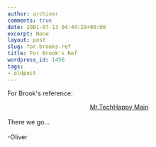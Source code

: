 ```yaml
---
author: archiver
comments: true
date: 2001-07-13 04:44:29+00:00
excerpt: None
layout: post
slug: for-brooks-ref
title: For Brook's Ref
wordpress_id: 1456
tags:
- oldpost
---
```


For Brook's reference:<br /><center><a href=http://www.mrtechhappy.com/main.html target=new>Mr.TechHappy Main</a></center><br />There we go...<br /><br />-Oliver